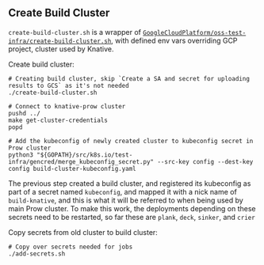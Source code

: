 ## Create Build Cluster

`create-build-cluster.sh` is a wrapper of
[`GoogleCloudPlatform/oss-test-infra/create-build-cluster.sh`](https://github.com/GoogleCloudPlatform/oss-test-infra/blob/master/prow/create-build-cluster.sh),
with defined env vars overriding GCP project, cluster used by Knative.

Create build cluster:

```
# Creating build cluster, skip `Create a SA and secret for uploading results to GCS` as it's not needed
./create-build-cluster.sh

# Connect to knative-prow cluster
pushd ../
make get-cluster-credentials
popd

# Add the kubeconfig of newly created cluster to kubeconfig secret in Prow cluster
python3 "${GOPATH}/src/k8s.io/test-infra/gencred/merge_kubeconfig_secret.py" --src-key config --dest-key config build-cluster-kubeconfig.yaml
```

The previous step created a build cluster, and registered its kubeconfig as part
of a secret named `kubeconfig`, and mapped it with a nick name of
`build-knative`, and this is what it will be referred to when being used by main
Prow cluster. To make this work, the deployments depending on these secrets need to
be restarted, so far these are `plank`, `deck`, `sinker`, and `crier`

Copy secrets from old cluster to build cluster:

```
# Copy over secrets needed for jobs
./add-secrets.sh
```
